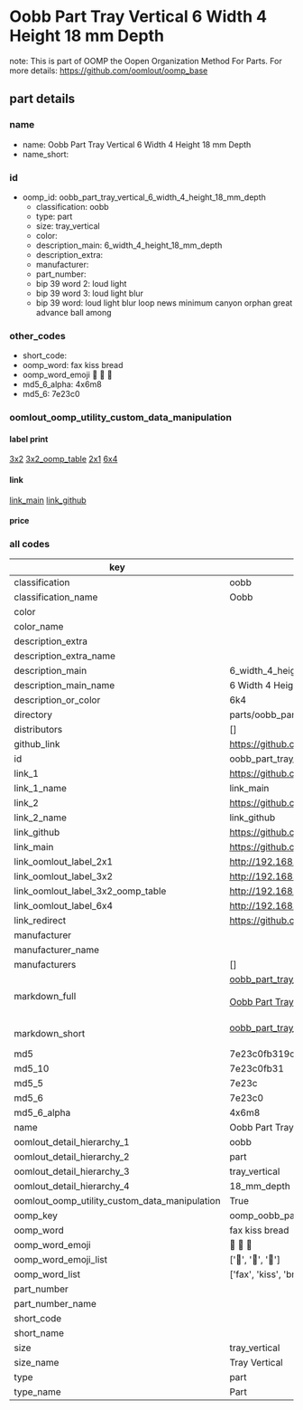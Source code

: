 # Oobb Part Tray Vertical 6 Width 4 Height 18 mm Depth  

note: This is part of OOMP the Oopen Organization Method For Parts. For more details: https://github.com/oomlout/oomp_base

##  part details
  







### name
* name: Oobb Part Tray Vertical 6 Width 4 Height 18 mm Depth
* name_short: 
### id
* oomp_id: oobb_part_tray_vertical_6_width_4_height_18_mm_depth
  * classification: oobb
  * type: part
  * size: tray_vertical
  * color: 
  * description_main: 6_width_4_height_18_mm_depth
  * description_extra: 
  * manufacturer: 
  * part_number: 
  * bip 39 word 2: loud light
  * bip 39 word 3: loud light blur
  * bip 39 word: loud light blur loop news minimum canyon orphan great advance ball among

### other_codes
* short_code: 
* oomp_word: fax kiss bread
* oomp_word_emoji :fax: :kiss: :bread:
* md5_6_alpha: 4x6m8
* md5_6: 7e23c0






### oomlout_oomp_utility_custom_data_manipulation
#### label print
[3x2](http://192.168.1.245:1112/?label=oomp%204x6m8)
[3x2_oomp_table](http://192.168.1.108:1112/?label=oomp%204x6m8)
[2x1](http://192.168.1.242:1112/?label=oomp%204x6m8)
[6x4](http://192.168.1.55:1112/?label=oomp%204x6m8)    

#### link

[link_main](https://github.com/oomlout/oomlout_oomp_version_1_messy/tree/main/parts/oobb_part_tray_vertical_6_width_4_height_18_mm_depth) [link_github](https://github.com/oomlout/oomlout_oomp_version_1_messy/tree/main/parts/oobb_part_tray_vertical_6_width_4_height_18_mm_depth)                             

#### price







### all codes 
| key | value |  
| --- | --- |  
| classification | oobb |  
| classification_name | Oobb |  
| color |  |  
| color_name |  |  
| description_extra |  |  
| description_extra_name |  |  
| description_main | 6_width_4_height_18_mm_depth |  
| description_main_name | 6 Width 4 Height 18 mm Depth |  
| description_or_color | 6k4 |  
| directory | parts/oobb_part_tray_vertical_6_width_4_height_18_mm_depth |  
| distributors | [] |  
| github_link | https://github.com/oomlout/oomlout_oomp_part_src/tree/main/parts/oobb_part_tray_vertical_6_width_4_height_18_mm_depth |  
| id | oobb_part_tray_vertical_6_width_4_height_18_mm_depth |  
| link_1 | https://github.com/oomlout/oomlout_oomp_version_1_messy/tree/main/parts/oobb_part_tray_vertical_6_width_4_height_18_mm_depth |  
| link_1_name | link_main |  
| link_2 | https://github.com/oomlout/oomlout_oomp_version_1_messy/tree/main/parts/oobb_part_tray_vertical_6_width_4_height_18_mm_depth |  
| link_2_name | link_github |  
| link_github | https://github.com/oomlout/oomlout_oomp_version_1_messy/tree/main/parts/oobb_part_tray_vertical_6_width_4_height_18_mm_depth |  
| link_main | https://github.com/oomlout/oomlout_oomp_version_1_messy/tree/main/parts/oobb_part_tray_vertical_6_width_4_height_18_mm_depth |  
| link_oomlout_label_2x1 | http://192.168.1.242:1112/?label=oomp%204x6m8 |  
| link_oomlout_label_3x2 | http://192.168.1.245:1112/?label=oomp%204x6m8 |  
| link_oomlout_label_3x2_oomp_table | http://192.168.1.108:1112/?label=oomp%204x6m8 |  
| link_oomlout_label_6x4 | http://192.168.1.55:1112/?label=oomp%204x6m8 |  
| link_redirect | https://github.com/oomlout/oomlout_oomp_version_1_messy/tree/main/parts/oobb_part_tray_vertical_6_width_4_height_18_mm_depth |  
| manufacturer |  |  
| manufacturer_name |  |  
| manufacturers | [] |  
| markdown_full | [oobb_part_tray_vertical_6_width_4_height_18_mm_depth](none)<br>[](none)<br>[Oobb Part Tray Vertical 6 Width 4 Height 18 Mm Depth](none)<br><br> |  
| markdown_short | [oobb_part_tray_vertical_6_width_4_height_18_mm_depth](none)<br><br> |  
| md5 | 7e23c0fb319cc43a344a983e30e06421 |  
| md5_10 | 7e23c0fb31 |  
| md5_5 | 7e23c |  
| md5_6 | 7e23c0 |  
| md5_6_alpha | 4x6m8 |  
| name | Oobb Part Tray Vertical 6 Width 4 Height 18 mm Depth |  
| oomlout_detail_hierarchy_1 | oobb |  
| oomlout_detail_hierarchy_2 | part |  
| oomlout_detail_hierarchy_3 | tray_vertical |  
| oomlout_detail_hierarchy_4 | 18_mm_depth |  
| oomlout_oomp_utility_custom_data_manipulation | True |  
| oomp_key | oomp_oobb_part_tray_vertical_6_width_4_height_18_mm_depth |  
| oomp_word | fax kiss bread |  
| oomp_word_emoji | :fax: :kiss: :bread: |  
| oomp_word_emoji_list | [':fax:', ':kiss:', ':bread:'] |  
| oomp_word_list | ['fax', 'kiss', 'bread'] |  
| part_number |  |  
| part_number_name |  |  
| short_code |  |  
| short_name |  |  
| size | tray_vertical |  
| size_name | Tray Vertical |  
| type | part |  
| type_name | Part |  
